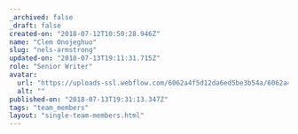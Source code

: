 ```yaml
---
_archived: false
_draft: false
created-on: "2018-07-12T10:50:28.946Z"
name: "Clem Onojeghuo"
slug: "nels-armstrong"
updated-on: "2018-07-13T19:11:31.715Z"
role: "Senior Writer"
avatar:
  url: "https://uploads-ssl.webflow.com/6062a4f5d12da6ed5be3b54a/6062a4f5d12da6a3b6e3b5cf_6.jpg"
  alt: ""
published-on: "2018-07-13T19:31:13.347Z"
tags: "team_members"
layout: "single-team-members.html"
---
```



